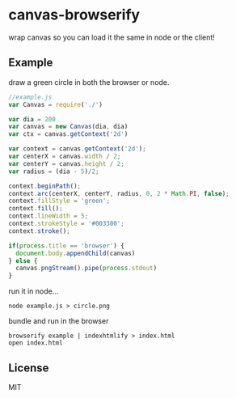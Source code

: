 # canvas-browserify

wrap canvas so you can load it the same in node or the client!

## Example

draw a green circle in both the browser or node.

``` js
//example.js
var Canvas = require('./')

var dia = 200
var canvas = new Canvas(dia, dia)
var ctx = canvas.getContext('2d')

var context = canvas.getContext('2d');
var centerX = canvas.width / 2;
var centerY = canvas.height / 2;
var radius = (dia - 5)/2;

context.beginPath();
context.arc(centerX, centerY, radius, 0, 2 * Math.PI, false);
context.fillStyle = 'green';
context.fill();
context.lineWidth = 5;
context.strokeStyle = '#003300';
context.stroke();

if(process.title == 'browser') {
  document.body.appendChild(canvas)
} else {
  canvas.pngStream().pipe(process.stdout)
}
```

run it in node...
```
node example.js > circle.png
```

bundle and run in the browser
```
browserify example | indexhtmlify > index.html
open index.html
```

## License

MIT

